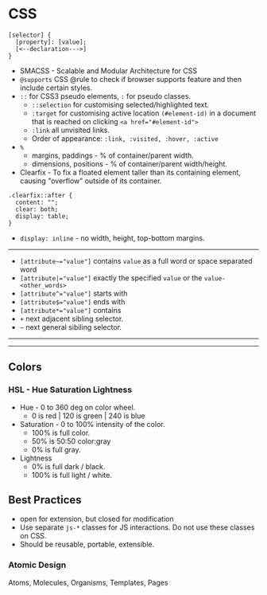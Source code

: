 # CSS

```
[selector] {
  [property]: [value];
  [<--declaration--->]
}
```

- SMACSS - Scalable and Modular Architecture for CSS
- `@supports` CSS @rule to check if browser supports feature and then include certain styles.
- `::` for CSS3 pseudo elements, `:` for pseudo classes.
  - `::selection` for customising selected/highlighted text.
  - `:target` for customising active location `(#element-id)` in a document that is reached on clicking `<a href="#element-id">`
  - `:link` all unvisited links.
  - Order of appearance: `:link, :visited, :hover, :active`
- `%`
  - margins, paddings - % of container/parent width.
  - dimensions, positions - % of container/parent width/height.
- Clearfix - To fix a floated element taller than its containing element, causing "overflow" outside of its container.
```
.clearfix::after {
  content: "";
  clear: both;
  display: table;
}
```
- `display: inline` - no width, height, top-bottom margins.

---

- `[attribute~="value"]` contains `value` as a full word or space separated word
- `[attribute|="value"]` exactly the specified `value` or the `value-<other_words>`
- `[attribute^="value"]` starts with
- `[attribute$="value"]` ends with
- `[attribute*="value"]` contains
- `+` next adjacent sibling selector.
- `~` next general sibiling selector.

---

---

## Colors
### HSL - Hue Saturation Lightness
- Hue - 0 to 360 deg on color wheel.
  - 0 is red | 120 is green | 240 is blue
- Saturation - 0 to 100% intensity of the color.
  - 100% is full color.
  - 50% is 50:50 color:gray
  - 0% is full gray.
- Lightness
  - 0% is full dark / black.
  - 100% is full light / white.

## Best Practices
- open for extension, but closed for modification
- Use separate `js-*` classes for JS interactions. Do not use these classes on CSS.
- Should be reusable, portable, extensible.

### Atomic Design
Atoms, Molecules, Organisms, Templates, Pages
